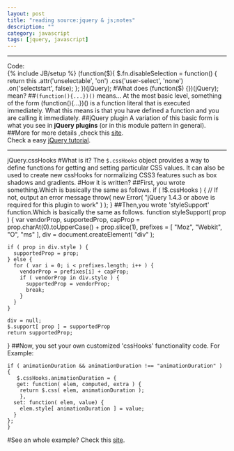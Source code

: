 ```yaml
---
layout: post
title: "reading source:jquery & js;notes"
description: ""
category: javascript
tags: [jquery, javascript]
---
```

* * *
Code:  
{% include JB/setup %}
    (function($){
        $.fn.disableSelection = function() {
            return this
                 .attr('unselectable', 'on')
                 .css('user-select', 'none')
                 .on('selectstart', false);
                 };
    })(jQuery);
#What does (function($) {})(jQuery); mean?
##`(function(){...})()` means...
At the most basic level, something of the form (function(){...})() is a function literal that is executed immediately. What this means is that you have defined a function and you are calling it immediately.
##jQuery plugin
A variation of this basic form is what you see in **jQuery plugins** (or in this module pattern in general).   
##More
for more details ,check this [site](http://stackoverflow.com/questions/6984323/what-does-function-jquery-mean?lq=1).  
Check a easy [jQuery tutorial](http://www.queness.com/post/112/a-really-simple-jquery-plugin-tutorial).
* * *
jQuery.cssHooks
#What is it?
The `$.cssHooks` object provides a way to define functions for getting and setting particular CSS values. It can also be used to create new cssHooks for normalizing CSS3 features such as box shadows and gradients.
#How it is written?
##First, you wrote something.Which is basically the same as follows.
    if ( !$.cssHooks ) {
    // If not, output an error message
    throw( new Error( "jQuery 1.4.3 or above is required for this plugin to work" ) );
    }
##Then,you wrote 'styleSupport' function.Which is basically the same as follows.
    function styleSupport( prop ) {
    var vendorProp, supportedProp,
        capProp = prop.charAt(0).toUpperCase() + prop.slice(1),
        prefixes = [ "Moz", "Webkit", "O", "ms" ],
        div = document.createElement( "div" );
 
    if ( prop in div.style ) {
      supportedProp = prop;
    } else {
      for ( var i = 0; i < prefixes.length; i++ ) {
        vendorProp = prefixes[i] + capProp;
        if ( vendorProp in div.style ) {
          supportedProp = vendorProp;
          break;
        }
      }
    }
 
    div = null;
    $.support[ prop ] = supportedProp
    return supportedProp;
  }
##Now, you set your own customized 'cssHooks' functionality code.
For Example:  

    if ( animationDuration && animationDuration !== "animationDuration" ) {
       $.cssHooks.animationDuration = {
       get: function( elem, computed, extra ) {
        return $.css( elem, animationDuration );
        },
      set: function( elem, value) {
        elem.style[ animationDuration ] = value;
      }
    };
    }
#See an whole example?
Check this [site](http://jenniferdewalt.com/js/bouncing_ball.js).